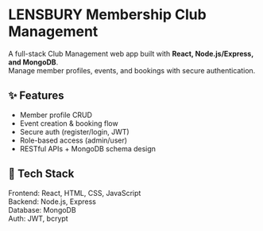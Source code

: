# LENSBURY Membership Club Management

A full-stack Club Management web app built with **React, Node.js/Express, and MongoDB**.  
Manage member profiles, events, and bookings with secure authentication.

## ✨ Features
- Member profile CRUD
- Event creation & booking flow
- Secure auth (register/login, JWT)
- Role-based access (admin/user)
- RESTful APIs + MongoDB schema design

## 🧰 Tech Stack
Frontend: React, HTML, CSS, JavaScript  
Backend: Node.js, Express  
Database: MongoDB  
Auth: JWT, bcrypt
